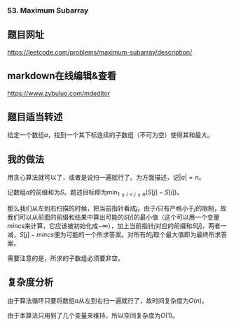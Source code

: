 ###  53. Maximum Subarray

## 题目网址
https://leetcode.com/problems/maximum-subarray/description/
## markdown在线编辑&查看
https://www.zybuluo.com/mdeditor
## 题目适当转述
给定一个数组$a$，找到一个其下标连续的子数组（不可为空）使得其和最大。

## 我的做法
用贪心算法就可以了，或者是说扫一遍就行了。为方面描述，记$|a|=n$。

记数组$a$的前缀和为$S$。题述目标即为$\min_{1 \leq i < j \leq n}{(S[j]-S[i])}$。

那么我们从左到右扫描的时候，把当前指针看成$j$。由于$i$只有严格小于$j$的限制，故我们可以从前面的前缀和结果中算出可能的$S[i]$的最小值（这个可以用一个变量$mincs$来计算，它应该被初始化成$-\infty$），加上当前指针$j$对应的前缀和$S[j]$，两者一减，$S[j]-mincs$便为可能的一个所求答案。对所有的$j$取个最大值即为最终所求答案。

需要注意的是，所求的子数组必须要非空。

## 复杂度分析
由于算法循环只要将数组$a$从左到右扫一遍就行了，故时间复杂度为$O(n)$。

由于本算法只用到了几个变量来维持，所以空间复杂度为$O(1)$。
